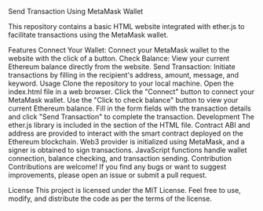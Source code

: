 Send Transaction Using MetaMask Wallet

This repository contains a basic HTML website integrated with ether.js to facilitate transactions using the MetaMask wallet.

Features
Connect Your Wallet: Connect your MetaMask wallet to the website with the click of a button.
Check Balance: View your current Ethereum balance directly from the website.
Send Transaction: Initiate transactions by filling in the recipient's address, amount, message, and keyword.
Usage
Clone the repository to your local machine.
Open the index.html file in a web browser.
Click the "Connect" button to connect your MetaMask wallet.
Use the "Click to check balance" button to view your current Ethereum balance.
Fill in the form fields with the transaction details and click "Send Transaction" to complete the transaction.
Development
The ether.js library is included in the <head> section of the HTML file.
Contract ABI and address are provided to interact with the smart contract deployed on the Ethereum blockchain.
Web3 provider is initialized using MetaMask, and a signer is obtained to sign transactions.
JavaScript functions handle wallet connection, balance checking, and transaction sending.
Contribution
Contributions are welcome! If you find any bugs or want to suggest improvements, please open an issue or submit a pull request.

License
This project is licensed under the MIT License. Feel free to use, modify, and distribute the code as per the terms of the license.

